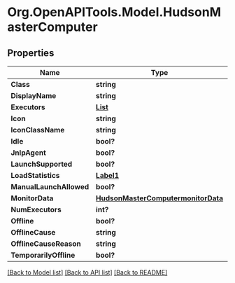 # Org.OpenAPITools.Model.HudsonMasterComputer
## Properties

Name | Type | Description | Notes
------------ | ------------- | ------------- | -------------
**Class** | **string** |  | [optional] 
**DisplayName** | **string** |  | [optional] 
**Executors** | [**List<HudsonMasterComputerexecutors>**](HudsonMasterComputerexecutors.md) |  | [optional] 
**Icon** | **string** |  | [optional] 
**IconClassName** | **string** |  | [optional] 
**Idle** | **bool?** |  | [optional] 
**JnlpAgent** | **bool?** |  | [optional] 
**LaunchSupported** | **bool?** |  | [optional] 
**LoadStatistics** | [**Label1**](Label1.md) |  | [optional] 
**ManualLaunchAllowed** | **bool?** |  | [optional] 
**MonitorData** | [**HudsonMasterComputermonitorData**](HudsonMasterComputermonitorData.md) |  | [optional] 
**NumExecutors** | **int?** |  | [optional] 
**Offline** | **bool?** |  | [optional] 
**OfflineCause** | **string** |  | [optional] 
**OfflineCauseReason** | **string** |  | [optional] 
**TemporarilyOffline** | **bool?** |  | [optional] 

[[Back to Model list]](../README.md#documentation-for-models) [[Back to API list]](../README.md#documentation-for-api-endpoints) [[Back to README]](../README.md)

